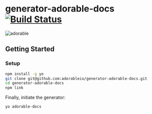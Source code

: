 # generator-adorable-docs [![Build Status](https://magnum.travis-ci.com/adorableio/generator-adorable-docs.svg?token=LS42rQkrhbSaxXy7ZoZR&branch=master)](https://magnum.travis-ci.com/adorableio/generator-adorable-docs)

![adorable](https://lh5.googleusercontent.com/UEcqj3Px5TKFPww4GfhjLPaEAWcXcqpC9DAZYMN_YjgA4g5CbrQpoEcv6H67RjQ6urtMzpcCAnM=w1632-h1596)

## Getting Started

### Setup

```bash
npm install -g yo
git clone git@github.com:adorableio/generator-adorable-docs.git
cd generator-adorable-docs
npm link
```

Finally, initiate the generator:

```bash
yo adorable-docs
```

